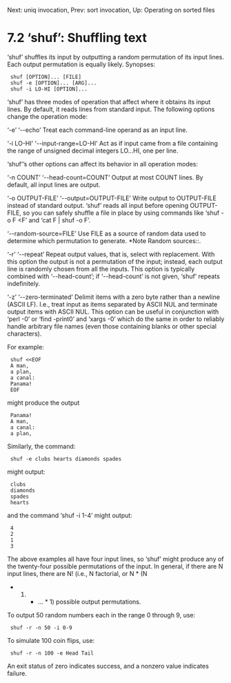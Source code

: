 Next: uniq invocation,  Prev: sort invocation,  Up: Operating on sorted files

7.2 ‘shuf’: Shuffling text
==========================

‘shuf’ shuffles its input by outputting a random permutation of its
input lines.  Each output permutation is equally likely.  Synopses:

     shuf [OPTION]... [FILE]
     shuf -e [OPTION]... [ARG]...
     shuf -i LO-HI [OPTION]...

   ‘shuf’ has three modes of operation that affect where it obtains its
input lines.  By default, it reads lines from standard input.  The
following options change the operation mode:

‘-e’
‘--echo’
     Treat each command-line operand as an input line.

‘-i LO-HI’
‘--input-range=LO-HI’
     Act as if input came from a file containing the range of unsigned
     decimal integers LO...HI, one per line.

   ‘shuf’’s other options can affect its behavior in all operation
modes:

‘-n COUNT’
‘--head-count=COUNT’
     Output at most COUNT lines.  By default, all input lines are
     output.

‘-o OUTPUT-FILE’
‘--output=OUTPUT-FILE’
     Write output to OUTPUT-FILE instead of standard output.  ‘shuf’
     reads all input before opening OUTPUT-FILE, so you can safely
     shuffle a file in place by using commands like ‘shuf -o F <F’ and
     ‘cat F | shuf -o F’.

‘--random-source=FILE’
     Use FILE as a source of random data used to determine which
     permutation to generate.  *Note Random sources::.

‘-r’
‘--repeat’
     Repeat output values, that is, select with replacement.  With this
     option the output is not a permutation of the input; instead, each
     output line is randomly chosen from all the inputs.  This option is
     typically combined with ‘--head-count’; if ‘--head-count’ is not
     given, ‘shuf’ repeats indefinitely.

‘-z’
‘--zero-terminated’
     Delimit items with a zero byte rather than a newline (ASCII LF).
     I.e., treat input as items separated by ASCII NUL and terminate
     output items with ASCII NUL. This option can be useful in
     conjunction with ‘perl -0’ or ‘find -print0’ and ‘xargs -0’ which
     do the same in order to reliably handle arbitrary file names (even
     those containing blanks or other special characters).

   For example:

     shuf <<EOF
     A man,
     a plan,
     a canal:
     Panama!
     EOF

might produce the output

     Panama!
     A man,
     a canal:
     a plan,

Similarly, the command:

     shuf -e clubs hearts diamonds spades

might output:

     clubs
     diamonds
     spades
     hearts

and the command ‘shuf -i 1-4’ might output:

     4
     2
     1
     3

The above examples all have four input lines, so ‘shuf’ might produce
any of the twenty-four possible permutations of the input.  In general,
if there are N input lines, there are N!  (i.e., N factorial, or N * (N
- 1) * ... * 1) possible output permutations.

To output 50 random numbers each in the range 0 through 9, use:

     shuf -r -n 50 -i 0-9

To simulate 100 coin flips, use:

     shuf -r -n 100 -e Head Tail

   An exit status of zero indicates success, and a nonzero value
indicates failure.

